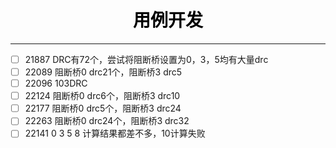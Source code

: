
<h1 align = "center" style="color: #000000"> 用例开发</h1>

***

- [ ] 21887 DRC有72个，尝试将阻断桥设置为0，3，5均有大量drc
- [ ] 22089 阻断桥0 drc21个，阻断桥3 drc5
- [ ] 22096 103DRC
- [ ] 22124 阻断桥0 drc6个，阻断桥3 drc10
- [ ] 22177 阻断桥0 drc5个，阻断桥3 drc24
- [ ] 22263 阻断桥0 drc24个，阻断桥3 drc32
- [ ] 22141 0 3 5 8 计算结果都差不多，10计算失败
